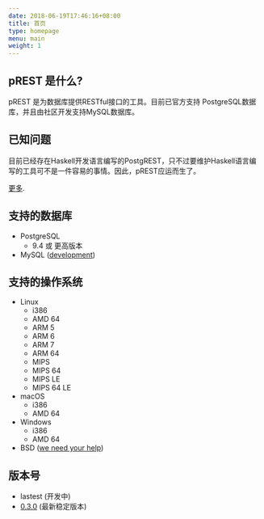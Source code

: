 ```yaml
---
date: 2018-06-19T17:46:16+08:00
title: 首页
type: homepage
menu: main
weight: 1
---
```


## pREST 是什么?

pREST 是为数据库提供RESTful接口的工具。目前已官方支持 PostgreSQL数据库，并且由社区开发支持MySQL数据库。

## 已知问题

目前已经存在Haskell开发语言编写的PostgREST，只不过要维护Haskell语言编写的工具可不是一件容易的事情。因此，pREST应运而生了。


[更多](https://github.com/prest/prest/issues/41).

## 支持的数据库

- PostgreSQL
  - 9.4 或 更高版本
- MySQL ([development](https://github.com/prest/prest/issues/239))

## 支持的操作系统

- Linux
  - i386
  - AMD 64
  - ARM 5
  - ARM 6
  - ARM 7
  - ARM 64
  - MIPS
  - MIPS 64
  - MIPS LE
  - MIPS 64 LE
- macOS
  - i386
  - AMD 64
- Windows
  - i386
  - AMD 64
- BSD ([we need your help](https://github.com/prest/prest/issues/279))

## 版本号

- lastest (开发中)
- [0.3.0](https://github.com/prest/prest/releases/tag/v0.3.0) (最新稳定版本)

